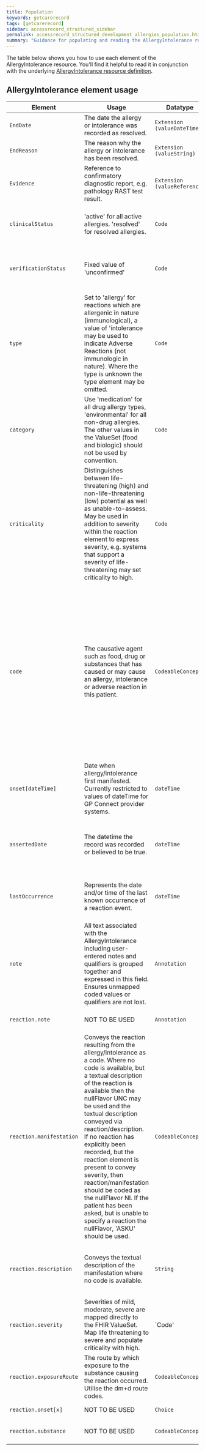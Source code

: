```yaml
---
title: Population
keywords: getcarerecord
tags: [getcarerecord]
sidebar: accessrecord_structured_sidebar
permalink: accessrecord_structured_development_allergies_population.html
summary: "Guidance for populating and reading the AllergyIntolerance resource"
---
```


The table below shows you how to use each element of the AllergyIntolerance resource. You'll find it helpful to read it in conjunction with the underlying [AllergyIntolerance resource definition](https://fhir.nhs.uk/STU3/StructureDefinition/CareConnect-GPC-AllergyIntolerance-1).

## AllergyIntolerance element usage

| Element | Usage | Datatype | Optionality | Guidance 
|---------|-------|----------|:-----------:|----------------------
|`EndDate`  |The date the allergy or intolerance was recorded as resolved. |`Extension (valueDateTime)`  | R | Must be populated if the status is set to 'resolved'. 
|`EndReason`|The reason why the allergy or intolerance has been resolved.|`Extension (valueString)`|R| 
|`Evidence` |Reference to confirmatory diagnostic report, e.g. pathology RAST test result. |`Extension (valueReference)` |O | 
|`clinicalStatus` |'active' for all active allergies. 'resolved' for resolved allergies. |`Code` |M |Producers which support the concept of resolved/ended allergies should set the clinicalStatus of resolved allergies to 'resolved'. 
|`verificationStatus` |Fixed value of 'unconfirmed' |`Code` |M |DO NOT USE - this value is mandatory in base FHIR so cannot be removed. It is not a concept in GP systems and as such no meaning should be attributed to this field in consuming systems. 
|`type` |Set to 'allergy' for reactions which are allergenic in nature (immunological), a value of 'intolerance may be used to indicate Adverse Reactions (not immunologic in nature). Where the type is unknown the type element may be omitted. |`Code` |O|Some systems allow explicit identification of Adverse Reactions and Intolerances and the type should be used to make this distinction where it exists. 
|`category` |Use 'medication' for all drug allergy types, 'environmental' for all non-drug allergies. The other values in the ValueSet (food and biologic) should not be used by convention. |`Code` |M |See note on 'AllergyIntolerance Category'. 
|`criticality` |Distinguishes between life-threatening (high) and non-life-threatening (low) potential as well as unable-to-assess. May be used in addition to severity within the reaction element to express severity, e.g. systems that support a severity of life-threatening may set criticality to high. |`Code` |O |May be used in conjunction with reaction/severity by systems which support a severity of 'Life Threatening' or equivalent. 
|`code` |The causative agent such as food, drug or substances that has caused or may cause an allergy, intolerance or adverse reaction in this patient. |`CodeableConcept` |M |Systems will evolve to use the specified vocabulary of SNOMED CT concepts from the specified subset. The subset includes products and concepts from the substance and product hierarchies and allows medication concepts from the dm+d SNOMED CT extension. In the interim this coded element will hold the primary code for the AllergyIntolerance which may in the case of drug allergies be a medication code or a pre-coordinated code which triggers decision support on the system. Where the AllergyIntolerance has no coded representation in the source system, but is identified as such in the source record then the appropriate degrade code may be used and the text of the AllergyIntolerance placed in the text of the code. 
|`onset[dateTime]` |Date when allergy/intolerance first manifested. Currently restricted to values of dateTime for GP Connect provider systems. |`dateTime`|R|Present and populated when the provider system records an explicit onset date for an allergy. 
|`assertedDate` |The datetime the record was recorded or believed to be true. |`dateTime` |M |The asserted date is when the allergy related to the patient was asserted. In many cases, this will be when the allergy is entered onto the system, although some systems may allow this date to be modified. 
|`lastOccurrence` |Represents the date and/or time of the last known occurrence of a reaction event. |`dateTime` |O |May not currently be available from participating systems and may be omitted. Ommission should not prejudice the ability of providers and consumers to process this element if and when it is available.  
|`note` |All text associated with the AllergyIntolerance including user-entered notes and qualifiers is grouped together and expressed in this field. Ensures unmapped coded values or qualifiers are not lost. |`Annotation` |R |Must be used to contain any textual data relevant to the allergy. 
|`reaction.note` |NOT TO BE USED |`Annotation` |O |AllergyIntolerance.note should contain all of the consolidated text from the allergy/intolerance. 
|`reaction.manifestation` |Conveys the reaction resulting from the allergy/intolerance as a code. Where no code is available, but a textual description of the reaction is available then the nullFlavor UNC may be used and the textual description conveyed via reaction/description. If no reaction has explicitly been recorded, but the reaction element is present to convey severity, then reaction/manifestation should be coded as the nullFlavor NI. If the patient has been asked, but is unable to specify a reaction the nullFlavor, 'ASKU' should be used.  |`CodeableConcept` |O | 
|`reaction.description` |Conveys the textual description of the manifestation where no code is available. |`String` |O |A consuming system may concatenate the contents (appropriately labelled) with text in AllergyIntolerance.note if a textual description of the manifestation is not supported in the receiving system record structure.
|`reaction.severity` |Severities of mild, moderate, severe are mapped directly to the FHIR ValueSet. Map life threatening to severe and populate criticality with high.  |`Code'|O |Unmapped or converted severity codes in original system should be expressed in AllergyIntolerance.note.
|`reaction.exposureRoute` |The route by which exposure to the substance causing the reaction occurred. Utilise the dm+d route codes. |`CodeableConcept` |O | 
|`reaction.onset[x]` |NOT TO BE USED |`Choice` |O |Onset explicitly supplied via AllergyIntolerance.onset[dateTime].
|`reaction.substance` |NOT TO BE USED |`CodeableConcept` |O |The causative is explicitly and specifically coded via AllergyIntolerance.code.

